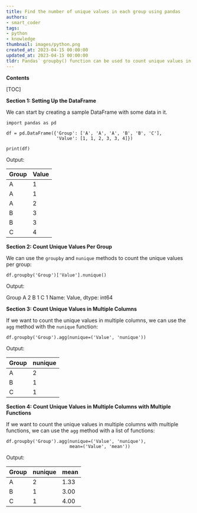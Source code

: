 ```yaml
---
title: Find the number of unique values in each group using pandas
authors:
- smart_coder
tags:
- python
- knowledge
thumbnail: images/python.png
created_at: 2023-04-15 00:00:00
updated_at: 2023-04-15 00:00:00
tldr: Pandas` groupby() function can be used to count unique values in groups.
---
```


**Contents**

[TOC]

**Section 1: Setting Up the DataFrame**

We can start by creating a sample DataFrame with some data in it.

```
import pandas as pd 

df = pd.DataFrame({'Group': ['A', 'A', 'A', 'B', 'B', 'C'],
                   'Value': [1, 1, 2, 3, 3, 4]})

print(df)
```

Output:

| Group | Value |
|-------|-------|
| A     | 1     |
| A     | 1     |
| A     | 2     |
| B     | 3     |
| B     | 3     |
| C     | 4     |

**Section 2: Count Unique Values Per Group**

We can use the `groupby` and `nunique` methods to count the unique values per group:

```
df.groupby('Group')['Value'].nunique()
```

Output:

Group
A    2
B    1
C    1
Name: Value, dtype: int64

**Section 3: Count Unique Values in Multiple Columns**

If we want to count the unique values in multiple columns, we can use the `agg` method with the `nunique` function:

```
df.groupby('Group').agg(nunique=('Value', 'nunique'))
```

Output:

| Group | nunique |
|-------|---------|
| A     | 2       |
| B     | 1       |
| C     | 1       |

**Section 4: Count Unique Values in Multiple Columns with Multiple Functions**

If we want to count the unique values in multiple columns with multiple functions, we can use the `agg` method with a list of functions:

```
df.groupby('Group').agg(nunique=('Value', 'nunique'), 
                        mean=('Value', 'mean'))
```

Output:

| Group | nunique | mean |
|-------|---------|------|
| A     | 2       | 1.33 |
| B     | 1       | 3.00 |
| C     | 1       | 4.00 |
